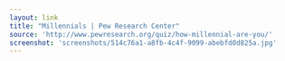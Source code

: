 ```yaml
---
layout: link
title: "Millennials | Pew Research Center"
source: 'http://www.pewresearch.org/quiz/how-millennial-are-you/'
screenshot: 'screenshots/514c76a1-a8fb-4c4f-9099-abebfd0d825a.jpg'
---
```



